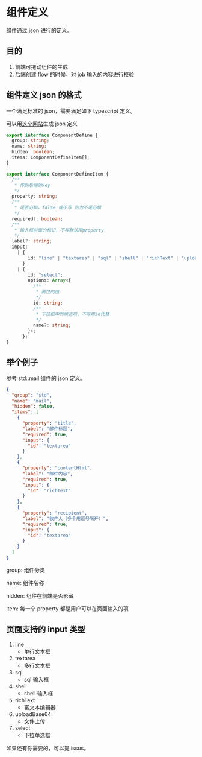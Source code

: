 <!--
 Copyright (c) 2019, Xiaomi, Inc.  All rights reserved.
 This source code is licensed under the Apache License Version 2.0, which
 can be found in the LICENSE file in the root directory of this source tree.
-->

# 组件定义

组件通过 json 进行的定义。

## 目的

1. 前端可拖动组件的生成
1. 后端创建 flow 的时候，对 job 输入的内容进行校验

## 组件定义 json 的格式

一个满足标准的 json，需要满足如下 typescript 定义。

可以用[这个网站](https://app.quicktype.io/)生成 json 定义

```ts
export interface ComponentDefine {
  group: string;
  name: string;
  hidden: boolean;
  items: ComponentDefineItem[];
}

export interface ComponentDefineItem {
  /**
   * 传到后端的key
   */
  property: string;
  /**
   * 是否必填，false 或不写 则为不是必填
   */
  required?: boolean;
  /**
   * 输入框前面的标识，不写默认用property
   */
  label?: string;
  input:
    | {
        id: "line" | "textarea" | "sql" | "shell" | "richText" | "uploadBase64";
      }
    | {
        id: "select";
        options: Array<{
          /**
           * 属性的值
           */
          id: string;
          /**
           * 下拉框中的候选项，不写用id代替
           */
          name?: string;
        }>;
      };
}
```

## 举个例子

参考 std::mail 组件的 json 定义。

```json
{
  "group": "std",
  "name": "mail",
  "hidden": false,
  "items": [
    {
      "property": "title",
      "label": "邮件标题",
      "required": true,
      "input": {
        "id": "textarea"
      }
    },
    {
      "property": "contentHtml",
      "label": "邮件内容",
      "required": true,
      "input": {
        "id": "richText"
      }
    },
    {
      "property": "recipient",
      "label": "收件人（多个用逗号隔开）",
      "required": true,
      "input": {
        "id": "textarea"
      }
    }
  ]
}
```

group: 组件分类

name: 组件名称

hidden: 组件在前端是否影藏

item: 每一个 property 都是用户可以在页面输入的项

## 页面支持的 input 类型

1. line
   - 单行文本框
1. textarea
   - 多行文本框
1. sql
   - sql 输入框
1. shell
   - shell 输入框
1. richText
   - 富文本编辑器
1. uploadBase64
   - 文件上传
1. select
   - 下拉单选框

如果还有你需要的，可以提 issus。
